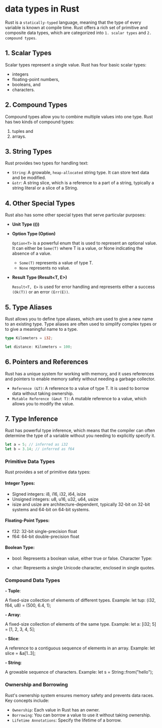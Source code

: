 # data types in Rust

Rust is a `statically-typed` language, meaning that the type of every variable is known at compile time. Rust offers a rich set of primitive and composite data types, which are categorized into `1. scalar types` and `2. compound types`.

## 1. Scalar Types

Scalar types represent a single value. Rust has four basic scalar types:

- integers
- floating-point numbers,
- booleans, and
- characters.

## 2. Compound Types

Compound types allow you to combine multiple values into one type. Rust has two kinds of compound types:

1. tuples and
2. arrays.

## 3. String Types

Rust provides two types for handling text:

- `String`: A growable, `heap-allocated` string type. It can store text data and be modified.
- `&str`: A string slice, which is a reference to a part of a string, typically a string literal or a slice of a String.

## 4. Other Special Types

Rust also has some other special types that serve particular purposes:

- **Unit Type (())**
- **Option Type (Option<T>)**

  `Option<T>` is a powerful enum that is used to represent an optional value. It can either be `Some(T)` where T is a value, or None indicating the absence of a value.

  - `Some(T)` represents a value of type T.
  - `None` represents no value.

- **Result Type (Result<T, E>)**

  `Result<T, E>` is used for error handling and represents either a success `(Ok(T))` or an error `(Err(E))`.

## 5. Type Aliases

Rust allows you to define type aliases, which are used to give a new name to an existing type. Type aliases are often used to simplify complex types or to give a meaningful name to a type.

```rs
type Kilometers = i32;

let distance: Kilometers = 100;
```

## 6. Pointers and References

Rust has a unique system for working with memory, and it uses references and pointers to enable memory safety without needing a garbage collector.

- `Reference (&T)`: A reference to a value of type T. It is used to borrow data without taking ownership.
- `Mutable Reference (&mut T)`: A mutable reference to a value, which allows you to modify the value.

## 7. Type Inference

Rust has powerful type inference, which means that the compiler can often determine the type of a variable without you needing to explicitly specify it.

```rs
let a = 5; // inferred as i32
let b = 3.14; // inferred as f64
```

### Primitive Data Types

Rust provides a set of primitive data types:

#### Integer Types:

- Signed integers: i8, i16, i32, i64, isize
- Unsigned integers: u8, u16, u32, u64, usize
- isize and usize are architecture-dependent, typically 32-bit on 32-bit systems and 64-bit on 64-bit systems.

#### Floating-Point Types:

- f32: 32-bit single-precision float
- f64: 64-bit double-precision float

#### Boolean Type:

- bool: Represents a boolean value, either true or false.
  Character Type:

- char: Represents a single Unicode character, enclosed in single quotes.

### Compound Data Types

**- Tuple**:

A fixed-size collection of elements of different types.
Example: let tup: (i32, f64, u8) = (500, 6.4, 1);

**- Array**:

A fixed-size collection of elements of the same type.
Example: let a: [i32; 5] = [1, 2, 3, 4, 5];

**- Slice**:

A reference to a contiguous sequence of elements in an array.
Example: let slice = &a[1..3];

**- String**:

A growable sequence of characters.
Example: let s = String::from("hello");

### Ownership and Borrowing

Rust's ownership system ensures memory safety and prevents data races. Key concepts include:

- `Ownership`: Each value in Rust has an owner.
- `Borrowing`: You can borrow a value to use it without taking ownership.
- `Lifetime Annotations`: Specify the lifetime of a borrow.

